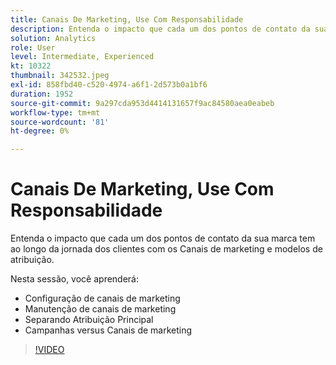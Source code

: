 ```yaml
---
title: Canais De Marketing, Use Com Responsabilidade
description: Entenda o impacto que cada um dos pontos de contato da sua marca tem ao longo da jornada dos seus clientes com Canais de marketing e modelos de atribuição. Nesta sessão, você... (As descrições devem ter entre 60 e 160 caracteres)
solution: Analytics
role: User
level: Intermediate, Experienced
kt: 10322
thumbnail: 342532.jpeg
exl-id: 858fbd40-c520-4974-a6f1-2d573b0a1bf6
duration: 1952
source-git-commit: 9a297cda953d4414131657f9ac84580aea0eabeb
workflow-type: tm+mt
source-wordcount: '81'
ht-degree: 0%

---
```


# Canais De Marketing, Use Com Responsabilidade

Entenda o impacto que cada um dos pontos de contato da sua marca tem ao longo da jornada dos clientes com os Canais de marketing e modelos de atribuição.

Nesta sessão, você aprenderá:

* Configuração de canais de marketing
* Manutenção de canais de marketing
* Separando Atribuição Principal
* Campanhas versus Canais de marketing

>[!VIDEO](https://video.tv.adobe.com/v/342532/?quality=12&learn=on)
